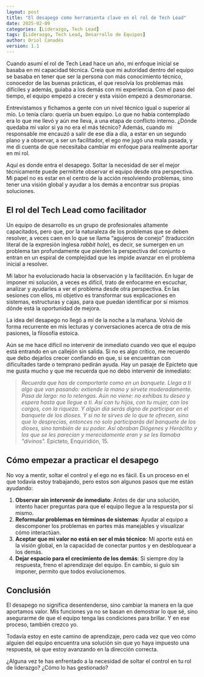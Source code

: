 ```yaml
---
layout: post
title: "El desapego como herramienta clave en el rol de Tech Lead"
date: 2025-02-09
categories: [Liderazgo, Tech Lead]
tags: [Liderazgo, Tech Lead, Desarrollo de Equipos]
author: Oriol Canadés
version: 1.1
---
```


Cuando asumí el rol de Tech Lead hace un año, mi enfoque inicial se basaba en mi capacidad técnica. Creía que mi autoridad dentro del equipo se basaba en tener que ser la persona con más conocimiento técnico, conocedor de las buenas prácticas, el que resolvía los problemas más difíciles y además, guiaba a los demás con mi experiencia. Con el paso del tiempo, el equipo empezó a crecer y esta visión empezó a desmoronarse.

Entrevistamos y fichamos a gente con un nivel técnico igual o superior al mío. Lo tenía claro: quería un buen equipo. Lo que no había contemplado era lo que me llevó y aún me lleva, a una etapa de conflicto interno. ¿Dónde quedaba mi valor si ya no era el más técnico? Además, cuando mi responsable me encauzó a salir de ese día a día, a estar en un segundo plano y a observar, a ser un facilitador, el ego me jugó una mala pasada, y me di cuenta de que necesitaba cambiar mi enfoque para realmente aportar en mi rol.

Aquí es donde entra el desapego. Soltar la necesidad de ser el mejor técnicamente puede permitirte observar el equipo desde otra perspectiva. Mi papel no es estar en el centro de la acción resolviendo problemas, sino tener una visión global y ayudar a los demás a encontrar sus propias soluciones.

## El rol del Tech Lead como facilitador

Un equipo de desarrollo es un grupo de profesionales altamente capacitados, pero que, por la naturaleza de los problemas que se deben resolver, a veces caen en lo que se llama “agujeros de conejo” (traducción literal de la expresión inglesa _rabbit hole_), es decir, se sumergen en un problema tan profundamente que pierden la perspectiva del conjunto o entran en un espiral de complejidad que les impide avanzar en el problema inicial a resolver.

Mi labor ha evolucionado hacia la observación y la facilitación. En lugar de imponer mi solución, a veces es difícil, trato de enfocarme en escuchar, analizar y ayudarles a ver el problema desde otra perspectiva. En las sesiones con ellos, mi objetivo es transformar sus explicaciones en sistemas, estructuras y cajas, para que puedan identificar por sí mismos dónde está la oportunidad de mejora.

La idea del desapego no llegó a mí de la noche a la mañana. Volvió de forma recurrente en mis lecturas y conversaciones acerca de otra de mis pasiones, la filosofía estoica.

Aún se me hace difícil no intervenir de inmediato cuando veo que el equipo está entrando en un callejón sin salida. Si no es algo crítico, me recuerdo que debo dejarlos crecer confiando en que, si se encuentran con dificultades tarde o temprano pedirán ayuda. Hay un pasaje de Epicteto que me gusta mucho y que me recuerda que no debo intervenir de inmediato:

> _Recuerda que has de comportarte como en un banquete. Llega a ti algo que van pasando: extiende la mano y sírvete moderadamente. Pasa de largo: no lo retengas. Aún no viene: no exhibas tu deseo y espera hasta que llegue a ti. Así con tu hijos, con tu mujer, con los cargos, con la riqueza. Y algún día serás digno de participar en el banquete de los dioses. Y si no te sirves de lo que te ofrecen, sino que lo desprecias, entonces no solo participarás del banquete de los dioses, sino también de su poder. Así obraban Diógenes y Heráclito y los que se les parecían y merecidamente eran y se les llamaba "divinos"._ Epicteto, Enquiridión, 15.

## Cómo empezar a practicar el desapego

No voy a mentir, soltar el control y el ego no es fácil. Es un proceso en el que todavía estoy trabajando, pero estos son algunos pasos que me están ayudando:

1. **Observar sin intervenir de inmediato**: Antes de dar una solución, intento hacer preguntas para que el equipo llegue a la respuesta por sí mismo. 
2. **Reformular problemas en términos de sistemas**: Ayudar al equipo a descomponer los problemas en partes más manejables y visualizar cómo interactúan. 
3. **Aceptar que mi valor no está en ser el más técnico**: Mi aporte está en la visión global, en la capacidad de conectar puntos y en desbloquear a los demás. 
4. **Dejar espacio para el crecimiento de los demás**: Si siempre doy la respuesta, freno el aprendizaje del equipo. En cambio, si guío sin imponer, permito que todos evolucionemos.

## Conclusión

El desapego no significa desentenderse, sino cambiar la manera en la que aportamos valor. Mis funciones ya no se basan en demostrar lo que sé, sino asegurarme de que el equipo tenga las condiciones para brillar. Y en ese proceso, también crezco yo.

Todavía estoy en este camino de aprendizaje, pero cada vez que veo cómo alguien del equipo encuentra una solución sin que yo haya impuesto una respuesta, sé que estoy avanzando en la dirección correcta.

¿Alguna vez te has enfrentado a la necesidad de soltar el control en tu rol de liderazgo? ¿Cómo lo has gestionado?
